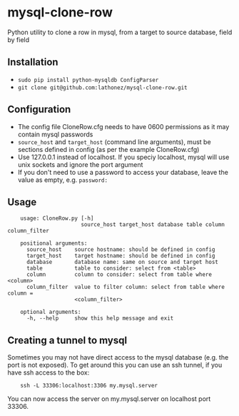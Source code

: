 # mysql-clone-row
Python utility to clone a row in mysql, from a target to source database, field by field

## Installation
* `sudo pip install python-mysqldb ConfigParser`
* `git clone git@github.com:lathonez/mysql-clone-row.git`

## Configuration
* The config file CloneRow.cfg needs to have 0600 permissions as it may contain mysql passwords
* `source_host` and `target_host` (command line arguments), must be sections defined in config (as per the example CloneRow.cfg)
* Use 127.0.0.1 instead of localhost. If you speciy localhost, mysql will use unix sockets and ignore the port argument
* If you don't need to use a password to access your database, leave the value as empty, e.g. `password:`

## Usage

```shell
    usage: CloneRow.py [-h]
                       source_host target_host database table column column_filter

    positional arguments:
      source_host    source hostname: should be defined in config
      target_host    target hostname: should be defined in config
      database       database name: same on source and target host
      table          table to consider: select from <table>
      column         column to consider: select from table where <column>
      column_filter  value to filter column: select from table where column =
                     <column_filter>

    optional arguments:
      -h, --help     show this help message and exit
```

## Creating a tunnel to mysql
Sometimes you may not have direct access to the mysql database (e.g. the port is not exposed). To get around this you can use an ssh tunnel, if you have ssh access to the box:

```shell
    ssh -L 33306:localhost:3306 my.mysql.server
```

You can now access the server on my.mysql.server on localhost port 33306.
